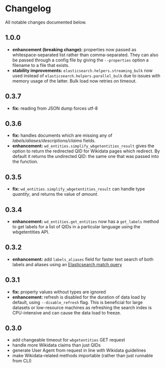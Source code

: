 # Changelog

All notable changes documented below.

## 1.0.0
- **enhancement (breaking change):** properties now passed as whitespace-separated list rather than comma-separated. They can also be passed through a config file by giving the `--properties` option a filename to a file that exists.
- **stability improvements:** `elasticsearch.helpers.streaming_bulk` now used instead of `elasticsearch.helpers.parallel_bulk` due to issues with memory usage of the latter. Bulk load now retries on timeout.

## 0.3.7
- **fix:** reading from JSON dump forces utf-8
## 0.3.6

- **fix:** handles documents which are missing any of *labels/aliases/descriptions/claims* fields.
- **enhancement:** `wd_entities.simplify_wbgetentities_result` gives the option to return the redirected QID for Wikidata pages which redirect. By default it returns the undirected QID: the same one that was passed into the function.

## 0.3.5

- **fix:** `wd_entities.simplify_wbgetentities_result` can handle type *quantity*, and returns the value of *amount*.

## 0.3.4

- **enhancement:** `wd_entities.get_entities` now has a `get_labels` method to get labels for a list of QIDs in a particular language using the wbgetentities API.

## 0.3.2

- **enhancement:** add `labels_aliases` field for faster text search of both labels and aliases using an [Elasticsearch match query](https://www.elastic.co/guide/en/elasticsearch/reference/current/query-dsl-match-query.html)

## 0.3.1

- **fix:** property values without types are ignored
- **enhancement:** refresh is disabled for the duration of data load by default, using `--disable_refresh` flag. This is beneficial for large datasets or low-resource machines as refreshing the search index is CPU-intensive and can cause the data load to freeze.

## 0.3.0

- add changeable timeout for `wbgetentities` GET request
- handle more Wikidata claims than just QIDs
- generate User Agent from request in line with Wikidata guidelines
- make Wikidata-related methods importable (rather than just runnable from CLI)
